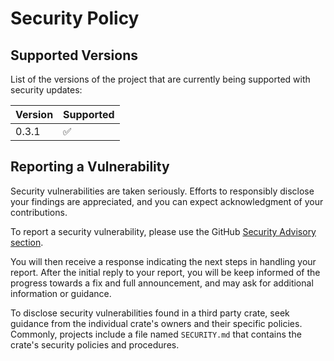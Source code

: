 # Security Policy

## Supported Versions

List of the versions of the project that are currently being supported with security updates:

| Version | Supported          |
| ------- | ------------------ |
| 0.3.1   | :white_check_mark: |

## Reporting a Vulnerability

Security vulnerabilities are taken seriously. Efforts to responsibly disclose your findings are appreciated, and you can expect acknowledgment of your contributions.

To report a security vulnerability, please use the GitHub [Security Advisory section][security-advisory-section].

You will then receive a response indicating the next steps in handling your report. After the initial reply to your report, you will be keep informed of the progress towards a fix and full announcement, and may ask for additional information or guidance.

To disclose security vulnerabilities found in a third party crate, seek guidance from the individual crate's owners and their specific policies. Commonly, projects include a file named `SECURITY.md` that contains the crate's security policies and procedures.

[security-advisory-section]: https://github.com/inkdex/registry-manager/security/advisories
